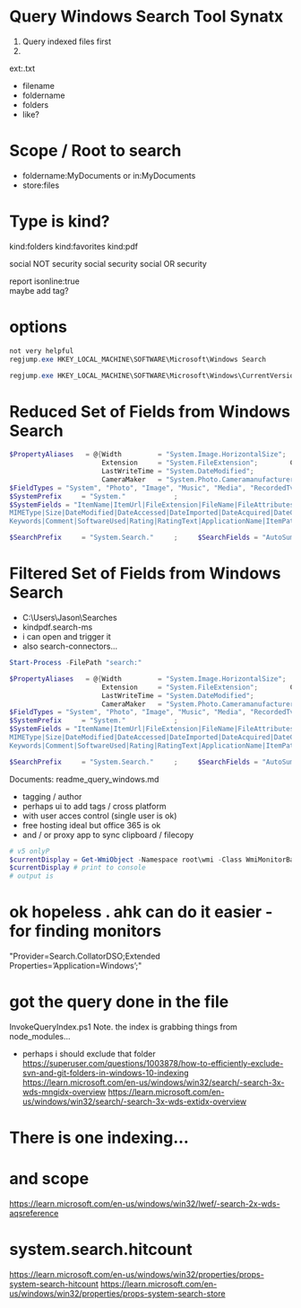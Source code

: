 # Query Windows Search Tool Synatx
1. Query indexed files first
2. 


ext:.txt

* filename
* foldername
* folders
* like?

# Scope / Root to search
* foldername:MyDocuments or in:MyDocuments
* store:files


# Type is kind?
kind:folders
kind:favorites
kind:pdf

social NOT security
social security	
social OR security	

report isonline:true	
maybe add tag?

# options
```ps1
not very helpful
regjump.exe HKEY_LOCAL_MACHINE\SOFTWARE\Microsoft\Windows Search

regjump.exe HKEY_LOCAL_MACHINE\SOFTWARE\Microsoft\Windows\CurrentVersion\Explorer\SearchPlatform
```

# Reduced Set of Fields from Windows Search
```ps1
$PropertyAliases   = @{Width         = "System.Image.HorizontalSize";       Height = "System.Image.VerticalSize"; Name   = "System.FileName";
                       Extension     = "System.FileExtension";        CreationTime = "System.DateCreated";        Length = "System.Size";
                       LastWriteTime = "System.DateModified";              Keyword = "System.Keywords";           Tag    = "System.Keywords"
                       CameraMaker   = "System.Photo.Cameramanufacturer"; Software = "System.ApplicationName"}
$FieldTypes = "System", "Photo", "Image", "Music", "Media", "RecordedTv", "Search", "Audio"
$SystemPrefix     = "System."            ;     
$SystemFields = "ItemName|ItemUrl|FileExtension|FileName|FileAttributes|FileOwner|ItemType|ItemTypeText|KindText|Kind|`
MIMEType|Size|DateModified|DateAccessed|DateImported|DateAcquired|DateCreated|Author|Company|Copyright|Subject|Title|`
Keywords|Comment|SoftwareUsed|Rating|RatingText|ApplicationName|ItemPathDisplay"

$SearchPrefix     = "System.Search."     ;     $SearchFields = "AutoSummary|HitCount|Rank|Store" #https://docs.microsoft.com/en-gb/windows/desktop/properties/search-bumper

```
# Filtered Set of Fields from Windows Search
* C:\Users\Jason\Searches
* kindpdf.search-ms
* i can open and trigger it
* also search-connectors...

```ps1
Start-Process -FilePath "search:"

$PropertyAliases   = @{Width         = "System.Image.HorizontalSize";       Height = "System.Image.VerticalSize"; Name   = "System.FileName";
                       Extension     = "System.FileExtension";        CreationTime = "System.DateCreated";        Length = "System.Size";
                       LastWriteTime = "System.DateModified";              Keyword = "System.Keywords";           Tag    = "System.Keywords"
                       CameraMaker   = "System.Photo.Cameramanufacturer"; Software = "System.ApplicationName"}
$FieldTypes = "System", "Photo", "Image", "Music", "Media", "RecordedTv", "Search", "Audio"
$SystemPrefix     = "System."            ;     
$SystemFields = "ItemName|ItemUrl|FileExtension|FileName|FileAttributes|FileOwner|ItemType|ItemTypeText|KindText|Kind|`
MIMEType|Size|DateModified|DateAccessed|DateImported|DateAcquired|DateCreated|Author|Company|Copyright|Subject|Title|`
Keywords|Comment|SoftwareUsed|Rating|RatingText|ApplicationName|ItemPathDisplay"

$SearchPrefix     = "System.Search."     ;     $SearchFields = "AutoSummary|HitCount|Rank|Store" #https://docs.microsoft.com/en-gb/windows/desktop/properties/search-bumper

```


Documents: readme_query_windows.md
* tagging / author
* perhaps ui to add tags / cross platform
* with user acces control (single user is ok)
* free hosting ideal but office 365 is ok
* and / or proxy app to sync clipboard / filecopy



```ps1
# v5 onlyP
$currentDisplay = Get-WmiObject -Namespace root\wmi -Class WmiMonitorBasicDisplayParams
$currentDisplay # print to console
# output is 
```

# ok hopeless . ahk can do it easier - for finding monitors



"Provider=Search.CollatorDSO;Extended Properties=’Application=Windows’;"

# got the query done in the file
InvokeQueryIndex.ps1
Note. the index is grabbing things from node_modules...
* perhaps i should exclude that folder
https://superuser.com/questions/1003878/how-to-efficiently-exclude-svn-and-git-folders-in-windows-10-indexing
https://learn.microsoft.com/en-us/windows/win32/search/-search-3x-wds-mngidx-overview
https://learn.microsoft.com/en-us/windows/win32/search/-search-3x-wds-extidx-overview

# There is one indexing...
# and scope
https://learn.microsoft.com/en-us/windows/win32/lwef/-search-2x-wds-aqsreference

# system.search.hitcount
https://learn.microsoft.com/en-us/windows/win32/properties/props-system-search-hitcount
https://learn.microsoft.com/en-us/windows/win32/properties/props-system-search-store
